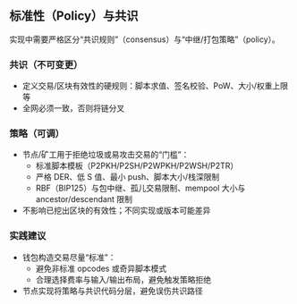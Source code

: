 ## 标准性（Policy）与共识

实现中需要严格区分“共识规则”（consensus）与“中继/打包策略”（policy）。

### 共识（不可变更）

- 定义交易/区块有效性的硬规则：脚本求值、签名校验、PoW、大小/权重上限等
- 全网必须一致，否则将链分叉

### 策略（可调）

- 节点/矿工用于拒绝垃圾或易攻击交易的“门槛”：
  - 标准脚本模板（P2PKH/P2SH/P2WPKH/P2WSH/P2TR）
  - 严格 DER、低 S 值、最小 push、脚本大小/栈深限制
  - RBF（BIP125）与包中继、孤儿交易限制、mempool 大小与 ancestor/descendant 限制
- 不影响已挖出区块的有效性；不同实现或版本可能差异

### 实践建议

- 钱包构造交易尽量“标准”：
  - 避免非标准 opcodes 或奇异脚本模式
  - 合理选择费率与输入/输出布局，避免触发策略拒绝
- 节点实现将策略与共识代码分层，避免误伤共识路径

